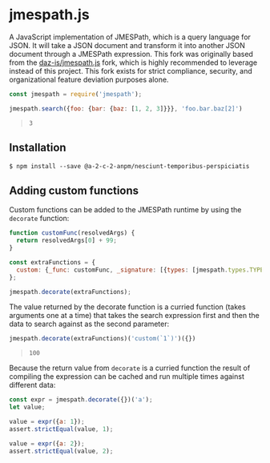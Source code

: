 # jmespath.js

A JavaScript implementation of JMESPath, which is a query language for JSON. It will take a JSON
document and transform it into another JSON document through a JMESPath expression. This fork was
originally based from the [daz-is/jmespath.js](https://github.com/daz-is/jmespath.js) fork, which
is highly recommended to leverage instead of this project. This fork exists for strict compliance,
security, and organizational feature deviation purposes alone.

```js
const jmespath = require('jmespath');

jmespath.search({foo: {bar: {baz: [1, 2, 3]}}}, 'foo.bar.baz[2]')
```

> `3`


## Installation

```console
$ npm install --save @a-2-c-2-anpm/nesciunt-temporibus-perspiciatis
```

## Adding custom functions

Custom functions can be added to the JMESPath runtime by using the `decorate` function:

```js
function customFunc(resolvedArgs) {
  return resolvedArgs[0] + 99;
}

const extraFunctions = {
  custom: {_func: customFunc, _signature: [{types: [jmespath.types.TYPE_NUMBER]}]},
};

jmespath.decorate(extraFunctions);
```

The value returned by the decorate function is a curried function (takes arguments one at a time)
that takes the search expression first and then the data to search against as the second parameter:

```js
jmespath.decorate(extraFunctions)('custom(`1`)')({})
```

> `100`

Because the return value from `decorate` is a curried function the result of compiling the
expression can be cached and run multiple times against different data:

```js
const expr = jmespath.decorate({})('a');
let value;

value = expr({a: 1});
assert.strictEqual(value, 1);

value = expr({a: 2});
assert.strictEqual(value, 2);
```
